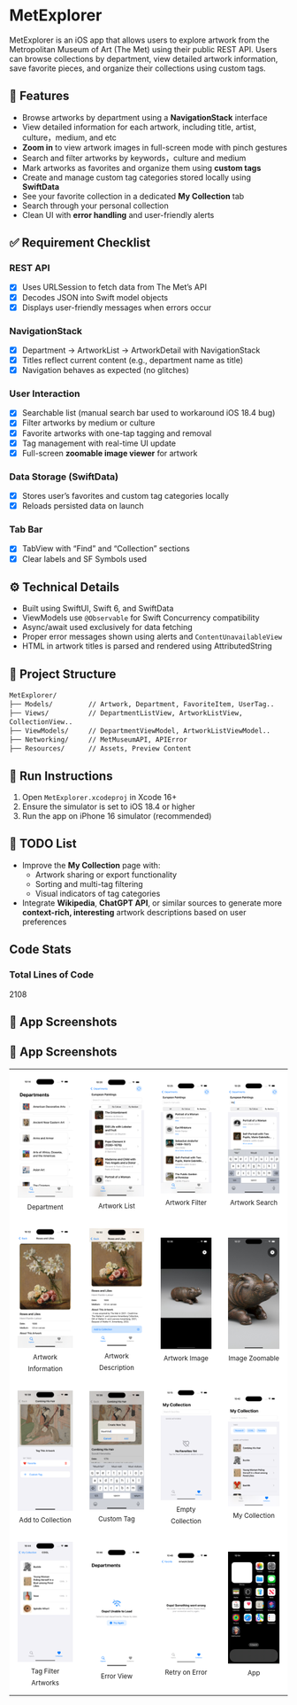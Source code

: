 # MetExplorer

  MetExplorer is an iOS app that allows users to explore artwork from the Metropolitan Museum of Art (The Met) using their public REST API. Users can browse collections by department, view detailed artwork information, save favorite pieces, and organize their collections using custom tags.

  ## 📱 Features

  - Browse artworks by department using a **NavigationStack** interface
  - View detailed information for each artwork, including title, artist, culture，medium, and etc
  - **Zoom in** to view artwork images in full-screen mode with pinch gestures
  - Search and filter artworks by keywords，culture and medium
  - Mark artworks as favorites and organize them using **custom tags**
  - Create and manage custom tag categories stored locally using **SwiftData**
  - See your favorite collection in a dedicated **My Collection** tab
  - Search through your personal collection
  - Clean UI with **error handling** and user-friendly alerts

  ## ✅ Requirement Checklist

  ### REST API 
  - [x] Uses URLSession to fetch data from The Met’s API
  - [x] Decodes JSON into Swift model objects
  - [x] Displays user-friendly messages when errors occur

  ### NavigationStack
  - [x] Department → ArtworkList → ArtworkDetail with NavigationStack
  - [x] Titles reflect current content (e.g., department name as title)
  - [x] Navigation behaves as expected (no glitches)

  ### User Interaction 
  - [x] Searchable list (manual search bar used to workaround iOS 18.4 bug)
  - [x] Filter artworks by medium or culture
  - [x] Favorite artworks with one-tap tagging and removal
  - [x] Tag management with real-time UI update
  - [x] Full-screen **zoomable image viewer** for artwork

  ### Data Storage (SwiftData) 
  - [x] Stores user’s favorites and custom tag categories locally
  - [x] Reloads persisted data on launch

  ### Tab Bar 
  - [x] TabView with “Find” and “Collection” sections
  - [x] Clear labels and SF Symbols used

  ## ⚙️ Technical Details
  - Built using SwiftUI, Swift 6, and SwiftData
  - ViewModels use `@Observable` for Swift Concurrency compatibility
  - Async/await used exclusively for data fetching
  - Proper error messages shown using alerts and `ContentUnavailableView`
  - HTML in artwork titles is parsed and rendered using AttributedString

  ## 📁 Project Structure
  ```
  MetExplorer/
  ├── Models/         // Artwork, Department, FavoriteItem, UserTag..
  ├── Views/          // DepartmentListView, ArtworkListView, CollectionView..
  ├── ViewModels/     // DepartmentViewModel, ArtworkListViewModel..
  ├── Networking/     // MetMuseumAPI, APIError
  ├── Resources/      // Assets, Preview Content
  ```

  ## 🚀 Run Instructions
  1. Open `MetExplorer.xcodeproj` in Xcode 16+
  2. Ensure the simulator is set to iOS 18.4 or higher
  3. Run the app on iPhone 16 simulator (recommended)

  ## 🧭 TODO List
  - Improve the **My Collection** page with:
    - Artwork sharing or export functionality
    - Sorting and multi-tag filtering
    - Visual indicators of tag categories
  - Integrate **Wikipedia**, **ChatGPT API**, or similar sources to generate more **context-rich, interesting** artwork descriptions based on user preferences

  ## Code Stats
  ### Total Lines of Code
  2108

## 📸 App Screenshots

## 📸 App Screenshots

<table>
  <tr>
    <td align="center" style="padding:15px; background:#ffffff">
      <img src="Screenshots/Department.png" width="200px"/><br/>
      <sub>Department</sub>
    </td>
    <td align="center" style="padding:15px; background:#ffffff">
      <img src="Screenshots/Artwork List.png" width="200px"/><br/>
      <sub>Artwork List</sub>
    </td>
    <td align="center" style="padding:15px; background:#ffffff">
      <img src="Screenshots/Artwork Filter.png" width="200px"/><br/>
      <sub>Artwork Filter</sub>
    </td>
    <td align="center" style="padding:15px; background:#ffffff">
      <img src="Screenshots/Artwork Search.png" width="200px"/><br/>
      <sub>Artwork Search</sub>
    </td>
  </tr>
  <tr>
    <td align="center" style="padding:15px; background:#ffffff">
      <img src="Screenshots/Artwork Detail 1.png" width="200px"/><br/>
      <sub>Artwork Information</sub>
    </td>
    <td align="center" style="padding:15px; background:#ffffff">
      <img src="Screenshots/Artwork Detail 2.png" width="200px"/><br/>
      <sub>Artwork Description</sub>
    </td>
    <td align="center" style="padding:15px; background:#ffffff">
      <img src="Screenshots/Artwork Detail 3.png" width="200px"/><br/>
      <sub>Artwork Image</sub>
    </td>
    <td align="center" style="padding:15px; background:#ffffff">
      <img src="Screenshots/Artwork Detail 4.png" width="200px"/><br/>
      <sub>Image Zoomable</sub>
    </td>
  </tr>
  <tr>
    <td align="center" style="padding:15px; background:#ffffff">
      <img src="Screenshots/Add to Collection.png" width="200px"/><br/>
      <sub>Add to Collection</sub>
    </td>
    <td align="center" style="padding:15px; background:#ffffff">
      <img src="Screenshots/Custom Tag.png" width="200px"/><br/>
      <sub>Custom Tag</sub>
    </td>
    <td align="center" style="padding:15px; background:#ffffff">
      <img src="Screenshots/Collection Without Artwork.png" width="200px"/><br/>
      <sub>Empty Collection</sub>
    </td>
    <td align="center" style="padding:15px; background:#ffffff">
      <img src="Screenshots/Collection.png" width="200px"/><br/>
      <sub>My Collection</sub>
    </td>
  </tr>
  <tr>
    <td align="center" style="padding:15px; background:#ffffff">
      <img src="Screenshots/Tag Artworks.png" width="200px"/><br/>
      <sub>Tag Filter Artworks</sub>
    </td>
    <td align="center" style="padding:15px; background:#ffffff">
      <img src="Screenshots/Error Handle 1.png" width="200px"/><br/>
      <sub>Error View</sub>
    </td>
    <td align="center" style="padding:15px; background:#ffffff">
      <img src="Screenshots/Error Handle 2.png" width="200px"/><br/>
      <sub>Retry on Error</sub>
    </td>
    <td align="center" style="padding:15px; background:#ffffff">
      <img src="Screenshots/App.png" width="200px"/><br/>
      <sub>App</sub>
    </td>
  </tr>
</table>
